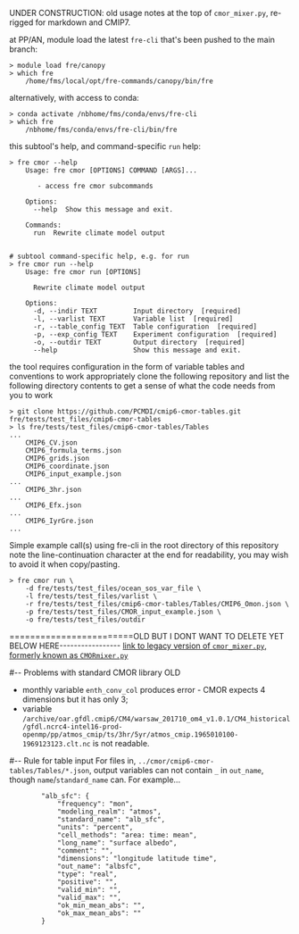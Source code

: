 UNDER CONSTRUCTION: old usage notes at the top of `cmor_mixer.py`, re-rigged for markdown and CMIP7.

at PP/AN, module load the latest `fre-cli` that's been pushed to the main branch:
```
> module load fre/canopy
> which fre
    /home/fms/local/opt/fre-commands/canopy/bin/fre
```

alternatively, with access to conda:
```
> conda activate /nbhome/fms/conda/envs/fre-cli
> which fre
    /nbhome/fms/conda/envs/fre-cli/bin/fre
```
	
this subtool's help, and command-specific `run` help:
```
> fre cmor --help
    Usage: fre cmor [OPTIONS] COMMAND [ARGS]...
    
       - access fre cmor subcommands
    
    Options:
      --help  Show this message and exit.
    
    Commands:
      run  Rewrite climate model output


# subtool command-specific help, e.g. for run
> fre cmor run --help
    Usage: fre cmor run [OPTIONS]
    
      Rewrite climate model output
    
    Options:
      -d, --indir TEXT         Input directory  [required]
      -l, --varlist TEXT       Variable list  [required]
      -r, --table_config TEXT  Table configuration  [required]
      -p, --exp_config TEXT    Experiment configuration  [required]
      -o, --outdir TEXT        Output directory  [required]
      --help                   Show this message and exit.
```


the tool requires configuration in the form of variable tables and conventions to work appropriately
clone the following repository and list the following directory contents to get a sense of what
the code needs from you to work
```
> git clone https://github.com/PCMDI/cmip6-cmor-tables.git fre/tests/test_files/cmip6-cmor-tables
> ls fre/tests/test_files/cmip6-cmor-tables/Tables
...
    CMIP6_CV.json
    CMIP6_formula_terms.json
    CMIP6_grids.json
    CMIP6_coordinate.json
	CMIP6_input_example.json
...
	CMIP6_3hr.json	
...
	CMIP6_Efx.json
...
	CMIP6_IyrGre.json	
...
```


Simple example call(s) using fre-cli in the root directory of this repository note the line-continuation character at the end for readability,
you may wish to avoid it when copy/pasting.
```
> fre cmor run \
    -d fre/tests/test_files/ocean_sos_var_file \
  	-l fre/tests/test_files/varlist \
  	-r fre/tests/test_files/cmip6-cmor-tables/Tables/CMIP6_Omon.json \
  	-p fre/tests/test_files/CMOR_input_example.json \
    -o fre/tests/test_files/outdir
```





========================OLD BUT I DONT WANT TO DELETE YET BELOW HERE-----------------
[link to legacy version of `cmor_mixer.py`, formerly known as `CMORmixer.py`](https://github.com/NOAA-GFDL/fre-cli/tree/8d5ea27b21fd16807a4464ad2e8798d52bdb96a8/fre/cmor)


#-- Problems with standard CMOR library OLD
   - monthly variable `enth_conv_col` produces error - CMOR expects 4 dimensions but it has only 3;
   - variable `/archive/oar.gfdl.cmip6/CM4/warsaw_201710_om4_v1.0.1/CM4_historical/gfdl.ncrc4-intel16-prod-openmp/pp/atmos_cmip/ts/3hr/5yr/atmos_cmip.1965010100-1969123123.clt.nc`
     is not readable.


#-- Rule for table input
For files in, `../cmor/cmip6-cmor-tables/Tables/*.json`, output variables can not contain `_` in `out_name`, though `name`/`standard_name` can. For example...
```
        "alb_sfc": {
            "frequency": "mon",
            "modeling_realm": "atmos",
            "standard_name": "alb_sfc",
            "units": "percent",
            "cell_methods": "area: time: mean",
            "long_name": "surface albedo",
            "comment": "",
            "dimensions": "longitude latitude time",
            "out_name": "albsfc",
            "type": "real",
            "positive": "",
            "valid_min": "",
            "valid_max": "",
            "ok_min_mean_abs": "",
            "ok_max_mean_abs": ""
        }
```

